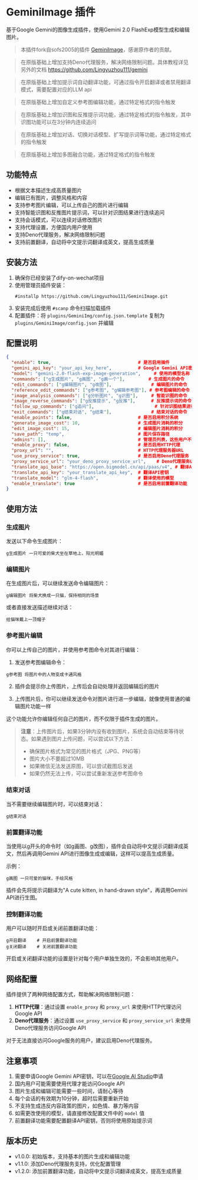 # GeminiImage 插件

基于Google Gemini的图像生成插件，使用Gemini 2.0 FlashExp模型生成和编辑图片。

> 本插件fork自sofs2005的插件 [GeminiImage](https://github.com/sofs2005/GeminiImg)，感谢原作者的贡献。

> 在原版基础上增加支持Deno代理服务，解决网络限制问题。具体教程详见另外的文档 https://github.com/Lingyuzhou111/gemini

> 在原版基础上增加提示词自动翻译功能，可通过指令开启翻译或者禁用翻译模式，需要配置对应的LLM api

> 在原版基础上增加自定义参考图编辑功能，通过特定格式的指令触发

> 在原版基础上增加识图和反推提示词功能，通过特定格式的指令触发，其中识图功能可以在3分钟内连续追问

> 在原版基础上增加对话、切换对话模型、扩写提示词等功能，通过特定格式的指令触发

> 在原版基础上增加多图融合功能，通过特定格式的指令触发

## 功能特点

- 根据文本描述生成高质量图片
- 编辑已有图片，调整风格和内容
- 支持参考图片编辑，可以上传自己的图片进行编辑
- 支持智能识图和反推图片提示词，可以针对识图结果进行连续追问
- 支持会话模式，可以连续对话修改图片
- 支持代理设置，方便国内用户使用
- 支持Deno代理服务，解决网络限制问题
- 支持前置翻译，自动将中文提示词翻译成英文，提高生成质量

## 安装方法

1. 确保你已经安装了dify-on-wechat项目
2. 使用管理员插件安装：
   ```
   #installp https://github.com/Lingyuzhou111/GeminiImage.git
   ```
3. 安装完成后使用 `#scanp` 命令扫描加载插件
4. 配置插件：将 `plugins/GeminiImg/config.json.template` 复制为 `plugins/GeminiImage/config.json` 并编辑

## 配置说明

```json
{
  "enable": true,                                 # 是否启用插件
  "gemini_api_key": "your_api_key_here",          # Google Gemini API密钥
  "model": "gemini-2.0-flash-exp-image-generation",     # 使用的模型名称
  "commands": ["g生成图片", "g画图", "g画一个"],         # 生成图片的命令
  "edit_commands": ["g编辑图片", "g改图"],               # 编辑图片的命令
  "reference_edit_commands": ["g参考图", "g编辑参考图"], # 参考图编辑的命令
  "image_analysis_commands": ["g分析图片", "g识图"],     # 智能识图的命令
  "image_reverse_commands": ["g反推提示", "g反推"],      # 反推提示词的命令
  "follow_up_commands": ["g追问"],                       # 针对识图结果进行追问的命令
  "exit_commands": ["g结束对话", "g结束"],               # 结束对话的命令
  "enable_points": false,                         # 是否启用积分系统
  "generate_image_cost": 10,                      # 生成图片消耗的积分
  "edit_image_cost": 15,                          # 编辑图片消耗的积分
  "save_path": "temp",                            # 图片保存路径
  "admins": [],                                   # 管理员列表，这些用户不受积分限制
  "enable_proxy": false,                          # 是否启用HTTP代理
  "proxy_url": "",                                # HTTP代理服务器URL
  "use_proxy_service": true,                      # 是否启用Deno代理服务
  "proxy_service_url": "your_deno_proxy_service_url",    # Deno代理服务URL
  "translate_api_base": "https://open.bigmodel.cn/api/paas/v4", # 翻译API基础URL
  "translate_api_key": "your_translate_api_key",  # 翻译API密钥
  "translate_model": "glm-4-flash",               # 翻译使用的模型
  "enable_translate": true                        # 是否启用前置翻译功能
}
```

## 使用方法

### 生成图片

发送以下命令生成图片：
```
g生成图片 一只可爱的柴犬坐在草地上，阳光明媚
```

### 编辑图片

在生成图片后，可以继续发送命令编辑图片：
```
g编辑图片 将柴犬换成一只猫，保持相同的场景
```

或者直接发送描述继续对话：
```
给猫咪戴上一顶帽子
```

### 参考图片编辑

你可以上传自己的图片，并使用参考图命令对其进行编辑：

1. 发送参考图编辑命令：
```
g参考图 将图片中的人物变成卡通风格
```

2. 插件会提示你上传图片，上传后会自动处理并返回编辑后的图片

3. 上传图片后，你可以继续发送命令对图片进行进一步编辑，就像使用普通的编辑图片功能一样

这个功能允许你编辑任何自己的图片，而不仅限于插件生成的图片。

> **注意**：上传图片后，如果3分钟内没有收到图片，系统会自动结束等待状态。如果遇到图片上传问题，可以尝试以下方法：
> - 确保图片格式为常见的图片格式（JPG、PNG等）
> - 图片大小不要超过10MB
> - 如果微信无法发送原图，可以尝试截图后发送
> - 如果仍然无法上传，可以尝试重新发送参考图命令

### 结束对话

当不需要继续编辑图片时，可以结束对话：
```
g结束对话
```

### 前置翻译功能

当使用以g开头的命令时（如g画图、g改图），插件会自动将中文提示词翻译成英文，然后再调用Gemini API进行图像生成或编辑，这样可以提高生成质量。

示例：
```
g画图 一只可爱的猫咪，手绘风格
```
插件会先将提示词翻译为"A cute kitten, in hand-drawn style"，再调用Gemini API进行生图。

### 控制翻译功能

用户可以随时开启或关闭前置翻译功能：

```
g开启翻译    # 开启前置翻译功能
g关闭翻译    # 关闭前置翻译功能
```

开启或关闭翻译功能的设置是针对每个用户单独生效的，不会影响其他用户。

## 网络配置

插件提供了两种网络配置方式，帮助解决网络限制问题：

1. **HTTP代理**：通过设置 `enable_proxy` 和 `proxy_url` 来使用HTTP代理访问Google API
2. **Deno代理服务**：通过设置 `use_proxy_service` 和 `proxy_service_url` 来使用Deno代理服务访问Google API

对于无法直接访问Google服务的用户，建议启用Deno代理服务。

## 注意事项

1. 需要申请Google Gemini API密钥，可以在[Google AI Studio](https://aistudio.google.com/)申请
2. 国内用户可能需要使用代理才能访问Google API
3. 图片生成和编辑可能需要一些时间，请耐心等待
4. 每个会话的有效期为10分钟，超时后需要重新开始
5. 不支持生成违反内容政策的图片，如色情、暴力等内容
6. 如需更改使用的模型，请直接修改配置文件中的 `model` 值
7. 前置翻译功能需要配置翻译API密钥，否则将使用原始提示词

## 版本历史

- v1.0.0: 初始版本，支持基本的图片生成和编辑功能
- v1.1.0: 添加Deno代理服务支持，优化配置管理
- v1.2.0: 添加前置翻译功能，自动将中文提示词翻译成英文，提高生成质量
